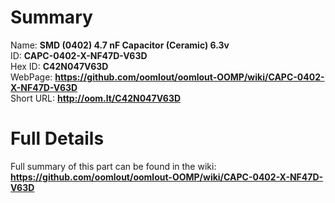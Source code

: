 
Summary
=================
  
Name: __SMD (0402) 4.7 nF Capacitor (Ceramic) 6.3v__    
ID: __CAPC-0402-X-NF47D-V63D__   
Hex ID: __C42N047V63D__   
WebPage: __https://github.com/oomlout/oomlout-OOMP/wiki/CAPC-0402-X-NF47D-V63D__   
Short URL: __http://oom.lt/C42N047V63D__   

Full Details
==========================
Full summary of this part can be found in the wiki:   
__https://github.com/oomlout/oomlout-OOMP/wiki/CAPC-0402-X-NF47D-V63D__    


